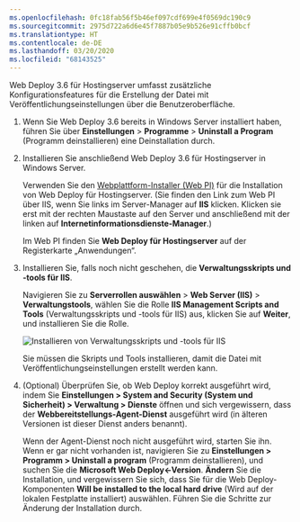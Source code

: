```yaml
---
ms.openlocfilehash: 0fc18fab56f5b46ef097cdf699e4f0569dc190c9
ms.sourcegitcommit: 2975d722a6d6e45f7887b05e9b526e91cffb0bcf
ms.translationtype: HT
ms.contentlocale: de-DE
ms.lasthandoff: 03/20/2020
ms.locfileid: "68143525"
---
```

Web Deploy 3.6 für Hostingserver umfasst zusätzliche Konfigurationsfeatures für die Erstellung der Datei mit Veröffentlichungseinstellungen über die Benutzeroberfläche.

1. Wenn Sie Web Deploy 3.6 bereits in Windows Server installiert haben, führen Sie über **Einstellungen** > **Programme** > **Uninstall a Program** (Programm deinstallieren) eine Deinstallation durch.

2. Installieren Sie anschließend Web Deploy 3.6 für Hostingserver in Windows Server.

    Verwenden Sie den [Webplattform-Installer (Web PI)](https://www.microsoft.com/web/downloads/platform.aspx) für die Installation von Web Deploy für Hostingserver. (Sie finden den Link zum Web PI über IIS, wenn Sie links im Server-Manager auf **IIS** klicken. Klicken sie erst mit der rechten Maustaste auf den Server und anschließend mit der linken auf **Internetinformationsdienste-Manager**.)

    Im Web PI finden Sie **Web Deploy für Hostingserver** auf der Registerkarte „Anwendungen“.

3. Installieren Sie, falls noch nicht geschehen, die **Verwaltungsskripts und -tools für IIS**.

    Navigieren Sie zu **Serverrollen auswählen** > **Web Server (IIS)**  > **Verwaltungstools**, wählen Sie die Rolle **IIS Management Scripts and Tools** (Verwaltungsskripts und -tools für IIS) aus, klicken Sie auf **Weiter**, und installieren Sie die Rolle.

    ![Installieren von Verwaltungsskripts und -tools für IIS](../../deployment/media/tutorial-iis-management-scripts-and-tools.png)

    Sie müssen die Skripts und Tools installieren, damit die Datei mit Veröffentlichungseinstellungen erstellt werden kann.

4. (Optional) Überprüfen Sie, ob Web Deploy korrekt ausgeführt wird, indem Sie **Einstellungen > System and Security (System und Sicherheit) > Verwaltung > Dienste** öffnen und sich vergewissern, dass der **Webbereitstellungs-Agent-Dienst**  ausgeführt wird (in älteren Versionen ist dieser Dienst anders benannt).

    Wenn der Agent-Dienst noch nicht ausgeführt wird, starten Sie ihn. Wenn er gar nicht vorhanden ist, navigieren Sie zu **Einstellungen > Programm > Uninstall a program** (Programm deinstallieren), und suchen Sie die **Microsoft Web Deploy\<-Version**. **Ändern** Sie die Installation, und vergewissern Sie sich, dass Sie für die Web Deploy-Komponenten **Will be installed to the local hard drive** (Wird auf der lokalen Festplatte installiert) auswählen. Führen Sie die Schritte zur Änderung der Installation durch.